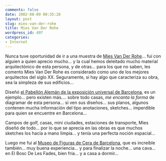 ```yaml
---
comments: false
date: 2002-08-09 00:35:28
layout: post
slug: mies-van-der-rohe
title: Mies Van Der Rohe
wordpress_id: 497
categories:
- Internet
---
```


Nunca tuve oportunidad de ir a una muestra de [Mies Van Der Rohe](http://www.germangalleries.com/MiesVanDerRoheHaus/MiesVanDerRoheHaus1.html)… fuí con alguien a quien aprecio mucho… y la cual hemos deleitado mucho material arquitectónico de esta persona, y de otras… para los que no saben, les comento Mies Van Der Rohe es considerado como uno de los mejores arquitectos del siglo XX. Seguramente, si hay algo que caracteriza su obra, sea la simpleza de sus edificios…





Diseñó [el Pabellón Alemán de la exposición universal de Barcelona](http://www.miesbcn.com/), es un ejemplo… pero existen más…. sobre todo casas, _me encanta la forma_ de diagramar de esta persona… si ven sus diseños… sus planos, algunos contenen mucha información del tipo anotaciones, sketches… imperdible para quien se encuentre en Barcelona…





Campos de golf, casas, mini ciudades, estaciones de transporte, Mies diseñó de todo… por lo que se aprecia en las obras es que muchos sketches los hacía a mano limpia… y tenía una perfecta noción espacial…





Luego me fuí al [Museo de Figuras de Cera de Barcelona](http://www.museocerabcn.com), que es increíble también… muy buena experiencia… y para finalizar la noche… una cava… en El Bosc De Les Fades, bien fría… y a casa a dormir…




 
